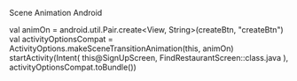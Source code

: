 Scene Animation Android

val animOn = android.util.Pair.create<View, String>(createBtn, "createBtn")
            val activityOptionsCompat = ActivityOptions.makeSceneTransitionAnimation(this, animOn)
            startActivity(Intent(
                    this@SignUpScreen,
                    FindRestaurantScreen::class.java
            ), activityOptionsCompat.toBundle())

